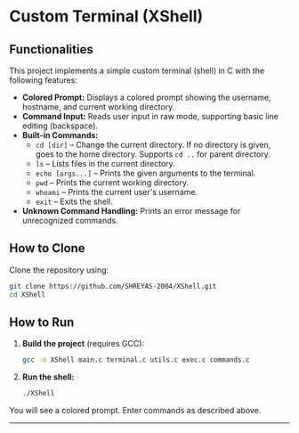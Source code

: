 # Custom Terminal (XShell)

## Functionalities

This project implements a simple custom terminal (shell) in C with the following features:

- **Colored Prompt:** Displays a colored prompt showing the username, hostname, and current working directory.
- **Command Input:** Reads user input in raw mode, supporting basic line editing (backspace).
- **Built-in Commands:**
  - `cd [dir]` – Change the current directory. If no directory is given, goes to the home directory. Supports `cd ..` for parent directory.
  - `ls` – Lists files in the current directory.
  - `echo [args...]` – Prints the given arguments to the terminal.
  - `pwd` – Prints the current working directory.
  - `whoami` – Prints the current user's username.
  - `exit` – Exits the shell.
- **Unknown Command Handling:** Prints an error message for unrecognized commands.

## How to Clone

Clone the repository using:

```sh
git clone https://github.com/SHREYAS-2004/XShell.git
cd XShell
```

## How to Run

1. **Build the project** (requires GCC):

   ```sh
   gcc -o XShell main.c terminal.c utils.c exec.c commands.c
   ```

2. **Run the shell:**

   ```sh
   ./XShell
   ```

You will see a colored prompt. Enter commands as described above.

---
